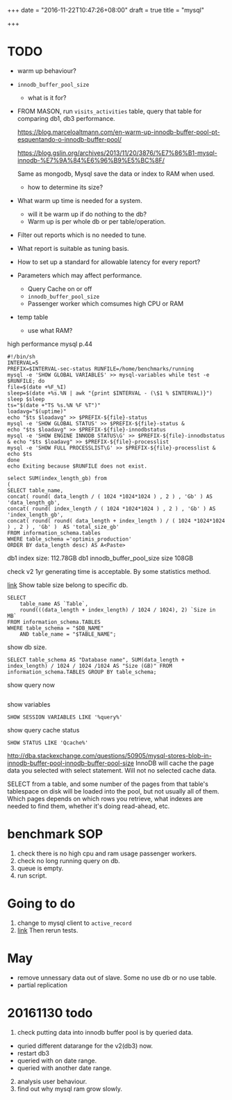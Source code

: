 +++
date = "2016-11-22T10:47:26+08:00"
draft = true
title = "mysql"

+++

# TODO
- warm up behaviour? 

- `innodb_buffer_pool_size`
  - what is it for?

- FROM MASON, run `visits_activities` table, query that table for comparing db1, db3 performance.

    https://blog.marceloaltmann.com/en-warm-up-innodb-buffer-pool-pt-esquentando-o-innodb-buffer-pool/

    https://blog.gslin.org/archives/2013/11/20/3876/%E7%86%B1-mysql-innodb-%E7%9A%84%E6%96%B9%E5%BC%8F/

    Same as mongodb, Mysql save the data or index to RAM when used.
  - how to determine its size?


- What warm up time is needed for a system.
  - will it be warm up if do nothing to the db?
  - Warm up is per whole db or per table/operation.

- Filter out reports which is no needed to tune.

- What report is suitable as tuning basis.

- How to set up a standard for allowable latency for every report?

- Parameters which may affect performance.
  - Query Cache on or off
  - `innodb_buffer_pool_size`
  - Passenger worker which comsumes high CPU or RAM

- temp table
  - use what RAM?

high performance mysql p.44

```
#!/bin/sh
INTERVAL=5
PREFIX=$INTERVAL-sec-status RUNFILE=/home/benchmarks/running
mysql -e 'SHOW GLOBAL VARIABLES' >> mysql-variables while test -e $RUNFILE; do
file=$(date +%F_%I)
sleep=$(date +%s.%N | awk "{print $INTERVAL - (\$1 % $INTERVAL)}")
sleep $sleep
ts="$(date +"TS %s.%N %F %T")"
loadavg="$(uptime)"
echo "$ts $loadavg" >> $PREFIX-${file}-status
mysql -e 'SHOW GLOBAL STATUS' >> $PREFIX-${file}-status &
echo "$ts $loadavg" >> $PREFIX-${file}-innodbstatus
mysql -e 'SHOW ENGINE INNODB STATUS\G' >> $PREFIX-${file}-innodbstatus & echo "$ts $loadavg" >> $PREFIX-${file}-processlist
mysql -e 'SHOW FULL PROCESSLIST\G' >> $PREFIX-${file}-processlist &
echo $ts
done
echo Exiting because $RUNFILE does not exist.
```



```
select SUM(index_length_gb) from
(
SELECT table_name,
concat( round( data_length / ( 1024 *1024*1024 ) , 2 ) , 'Gb' ) AS 'data_length_gb',
concat( round( index_length / ( 1024 *1024*1024 ) , 2 ) , 'Gb' ) AS 'index_length_gb',
concat( round( round( data_length + index_length ) / ( 1024 *1024*1024 ) , 2 ) , 'Gb' )  AS 'total_size_gb'
FROM information_schema.tables
WHERE table_schema ='optimis_production'
ORDER BY data_length desc) AS A<Paste>
```

db1 index size: 112.78GB
db1 innodb_buffer_pool_size size 108GB


check v2 1yr generating time is acceptable. By some statistics method.

[link](http://stackoverflow.com/questions/9620198/how-to-get-the-sizes-of-the-tables-of-a-mysql-database) Show table size belong to specific db.

```
SELECT 
    table_name AS `Table`, 
    round(((data_length + index_length) / 1024 / 1024), 2) `Size in MB` 
FROM information_schema.TABLES 
WHERE table_schema = "$DB_NAME"
    AND table_name = "$TABLE_NAME";
```

show db size.
```
SELECT table_schema AS "Database name", SUM(data_length + index_length) / 1024 / 1024 /1024 AS "Size (GB)" FROM information_schema.TABLES GROUP BY table_schema;
```

show query now
```
```

show variables
```
SHOW SESSION VARIABLES LIKE '%query%'
```

show query cache status
```
SHOW STATUS LIKE 'Qcache%'
```

http://dba.stackexchange.com/questions/50905/mysql-stores-blob-in-innodb-buffer-pool-innodb-buffer-pool-size
InnoDB will cache the page data you selected with select statement. Will not no selected cache data.

SELECT from a table, and some number of the pages from that table's tablespace on disk will be loaded into the pool, but not usually all of them. Which pages depends on which rows you retrieve, what indexes are needed to find them, whether it's doing read-ahead, etc.

# benchmark SOP

1. check there is no high cpu and ram usage passenger workers.
2. check no long running query on db.
3. queue is empty.
4. run script.

# Going to do

1. change to mysql client to `active_record`
2. [link](http://dev.mysql.com/doc/refman/5.7/en/analyze-table.html) Then rerun tests.

# May

- remove unnessary data out of slave. Some no use db or no use table.
- partial replication


# 20161130 todo

1. check putting data into innodb buffer pool is by queried data.
  - quried different datarange for the v2(db3) now.
  - restart db3
  - queried with on date range.
  - queried with another date range.
2. analysis user behaviour.
3. find out why mysql ram grow slowly.
